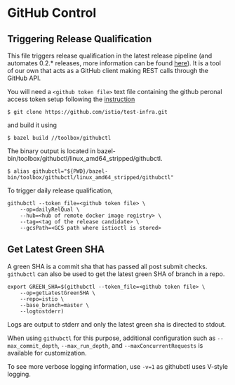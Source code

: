 # GitHub Control

## Triggering Release Qualification

This file triggers release qualification in the latest release pipeline (and automates 0.2.* releases, more information can be found [here](https://github.com/istio/istio/blob/master/release/README.md)).
It is a tool of our own that acts as a GitHub client making REST calls through the GitHub API.

You will need a ```<github token file>``` text file containing the github peronal access token setup following the [instruction](https://help.github.com/articles/creating-a-personal-access-token-for-the-command-line/)

```
$ git clone https://github.com/istio/test-infra.git
```

and build it using

```
$ bazel build //toolbox/githubctl
```

The binary output is located in bazel-bin/toolbox/githubctl/linux_amd64_stripped/githubctl.


```
$ alias githubctl="${PWD}/bazel-bin/toolbox/githubctl/linux_amd64_stripped/githubctl"
```

To trigger daily release qualification,
```
githubctl --token_file=<github token file> \
	--op=dailyRelQual \
	--hub=<hub of remote docker image registry> \
	--tag=<tag of the release candidate> \
	--gcsPath=<GCS path where istioctl is stored>
```


## Get Latest Green SHA

A green SHA is a commit sha that has passed all post submit checks. `githubctl` can also be used to get the latest green SHA of branch in a repo.
```
export GREEN_SHA=$(githubctl --token_file=<github token file> \
	--op=getLatestGreenSHA \
	--repo=istio \
	--base_branch=master \
	--logtostderr)
```

Logs are output to stderr and only the latest green sha is directed to stdout.

When using `githubctl` for this purpose, additional configuration such as `--max_commit_depth`, `--max_run_depth`, and `--maxConcurrentRequests` is available for customization.

To see more verbose logging information, use `-v=1` as githubctl uses V-style logging.
